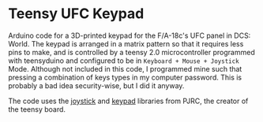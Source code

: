 # Teensy UFC Keypad
 
Arduino code for a 3D-printed keypad for the F/A-18c's UFC panel in DCS: World.
The keypad is arranged in a matrix pattern so that it requires less pins to make, and is controlled by a teensy 2.0 microcontroller programmed with teensyduino and configured to be in `Keyboard + Mouse + Joystick` Mode.
Although not included in this code, I programmed mine such that pressing a combination of keys types in my computer password. This is probably a bad idea security-wise, but I did it anyway.

The code uses the [joystick](https://www.pjrc.com/teensy/td_joystick.html) and [keypad](https://www.pjrc.com/teensy/td_libs_Keypad.html) libraries from PJRC, the creator of the teensy board.